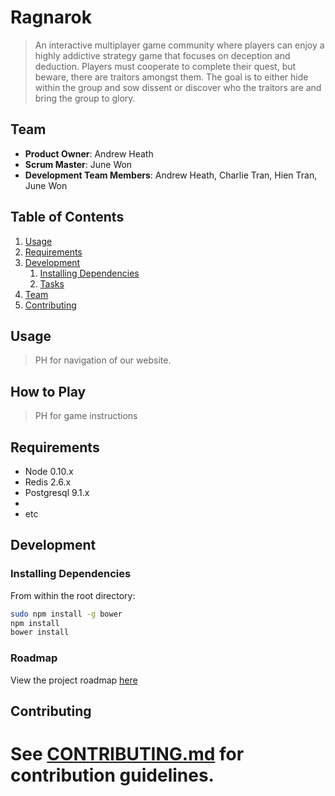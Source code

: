 # Ragnarok

> An interactive multiplayer game community where players can enjoy a highly addictive strategy game that focuses on deception and deduction. Players must cooperate to complete their quest, but beware, there are traitors amongst them. The goal is to either hide within the group and sow dissent or discover who the traitors are and bring the group to glory.

## Team

  - __Product Owner__: Andrew Heath
  - __Scrum Master__: June Won
  - __Development Team Members__: Andrew Heath, Charlie Tran, Hien Tran, June Won

## Table of Contents

1. [Usage](#Usage)
1. [Requirements](#requirements)
1. [Development](#development)
    1. [Installing Dependencies](#installing-dependencies)
    1. [Tasks](#tasks)
1. [Team](#team)
1. [Contributing](#contributing)

## Usage

> PH for navigation of our website. 

## How to Play

> PH for game instructions

## Requirements

- Node 0.10.x
- Redis 2.6.x
- Postgresql 9.1.x
- 
- etc

## Development

### Installing Dependencies

From within the root directory:

```sh
sudo npm install -g bower
npm install
bower install
```

### Roadmap

View the project roadmap [here](https://github.com/CapriciousSmash/ragnarok-game/issues)


## Contributing

See [CONTRIBUTING.md](CONTRIBUTING.md) for contribution guidelines.
=======

